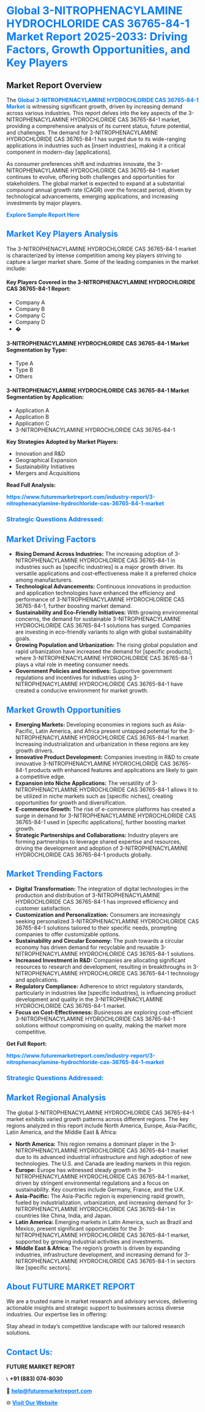 <h1 style="color: #007BFF;">Global 3-NITROPHENACYLAMINE HYDROCHLORIDE CAS 36765-84-1 Market Report 2025-2033: Driving Factors, Growth Opportunities, and Key Players</h1>

<section id="overview">
<h2>Market Report Overview</h2>
<p>The <a href="https://www.futuremarketreport.com/industry-report/3-nitrophenacylamine-hydrochloride-cas-36765-84-1-market" style="color: #007BFF; text-decoration: none;"><strong>Global 3-NITROPHENACYLAMINE HYDROCHLORIDE CAS 36765-84-1 Market</strong></a> is witnessing significant growth, driven by increasing demand across various industries. This report delves into the key aspects of the 3-NITROPHENACYLAMINE HYDROCHLORIDE CAS 36765-84-1 market, providing a comprehensive analysis of its current status, future potential, and challenges. The demand for 3-NITROPHENACYLAMINE HYDROCHLORIDE CAS 36765-84-1 has surged due to its wide-ranging applications in industries such as [insert industries], making it a critical component in modern-day [applications].</p>
<p>As consumer preferences shift and industries innovate, the 3-NITROPHENACYLAMINE HYDROCHLORIDE CAS 36765-84-1 market continues to evolve, offering both challenges and opportunities for stakeholders. The global market is expected to expand at a substantial compound annual growth rate (CAGR) over the forecast period, driven by technological advancements, emerging applications, and increasing investments by major players.</p>
</section>

<section id="overview">
<p><a href="https://www.futuremarketreport.com/request-sample/reportId=112751" style="color: #007BFF; text-decoration: none;"><strong>Explore Sample Report Here</strong></a></p>
</section>

<section id="key-players">
<h2 style="color: #007BFF;">Market Key Players Analysis</h2>
<p>The 3-NITROPHENACYLAMINE HYDROCHLORIDE CAS 36765-84-1 market is characterized by intense competition among key players striving to capture a larger market share. Some of the leading companies in the market include:</p>
<h4>Key Players Covered in the 3-NITROPHENACYLAMINE HYDROCHLORIDE CAS 36765-84-1 Report:</h4>
<ul><li>Company A</li><li>Company B</li><li>Company C</li><li>Company D</li><li>�</li></ul>
<h4>3-NITROPHENACYLAMINE HYDROCHLORIDE CAS 36765-84-1 Market Segmentation by Type:</h4>
<ul><li>Type A</li><li>Type B</li><li>Others</li></ul>

<h4>3-NITROPHENACYLAMINE HYDROCHLORIDE CAS 36765-84-1 Market Segmentation by Application:</h4>
<ul><li>Application A</li><li>Application B</li><li>Application C</li><li>3-NITROPHENACYLAMINE HYDROCHLORIDE CAS 36765-84-1</li></ul>
<p><strong>Key Strategies Adopted by Market Players:</strong></p>
<ul>
<li>Innovation and R&D</li>
<li>Geographical Expansion</li>
<li>Sustainability Initiatives</li>
<li>Mergers and Acquisitions</li>
</ul>
</section>

<section>
<p><strong>Read Full Analysis: </strong></p><a href="https://www.futuremarketreport.com/industry-report/3-nitrophenacylamine-hydrochloride-cas-36765-84-1-market" style="color: #007BFF; text-decoration: none;"><strong>https://www.futuremarketreport.com/industry-report/3-nitrophenacylamine-hydrochloride-cas-36765-84-1-market</strong></a>
<h3 style="color: #007BFF;">Strategic Questions Addressed:</h3>
</section>

<section id="driving-factors">
<h2 style="color: #007BFF;">Market Driving Factors</h2>
<ul>
<li><strong>Rising Demand Across Industries:</strong> The increasing adoption of 3-NITROPHENACYLAMINE HYDROCHLORIDE CAS 36765-84-1 in industries such as [specific industries] is a major growth driver. Its versatile applications and cost-effectiveness make it a preferred choice among manufacturers.</li>
<li><strong>Technological Advancements:</strong> Continuous innovations in production and application technologies have enhanced the efficiency and performance of 3-NITROPHENACYLAMINE HYDROCHLORIDE CAS 36765-84-1, further boosting market demand.</li>
<li><strong>Sustainability and Eco-Friendly Initiatives:</strong> With growing environmental concerns, the demand for sustainable 3-NITROPHENACYLAMINE HYDROCHLORIDE CAS 36765-84-1 solutions has surged. Companies are investing in eco-friendly variants to align with global sustainability goals.</li>
<li><strong>Growing Population and Urbanization:</strong> The rising global population and rapid urbanization have increased the demand for [specific products], where 3-NITROPHENACYLAMINE HYDROCHLORIDE CAS 36765-84-1 plays a vital role in meeting consumer needs.</li>
<li><strong>Government Policies and Incentives:</strong> Supportive government regulations and incentives for industries using 3-NITROPHENACYLAMINE HYDROCHLORIDE CAS 36765-84-1 have created a conducive environment for market growth.</li>
</ul>
</section>

<section id="growth-opportunities">
<h2 style="color: #007BFF;">Market Growth Opportunities</h2>
<ul>
<li><strong>Emerging Markets:</strong> Developing economies in regions such as Asia-Pacific, Latin America, and Africa present untapped potential for the 3-NITROPHENACYLAMINE HYDROCHLORIDE CAS 36765-84-1 market. Increasing industrialization and urbanization in these regions are key growth drivers.</li>
<li><strong>Innovative Product Development:</strong> Companies investing in R&D to create innovative 3-NITROPHENACYLAMINE HYDROCHLORIDE CAS 36765-84-1 products with enhanced features and applications are likely to gain a competitive edge.</li>
<li><strong>Expansion into Niche Applications:</strong> The versatility of 3-NITROPHENACYLAMINE HYDROCHLORIDE CAS 36765-84-1 allows it to be utilized in niche markets such as [specific niches], creating opportunities for growth and diversification.</li>
<li><strong>E-commerce Growth:</strong> The rise of e-commerce platforms has created a surge in demand for 3-NITROPHENACYLAMINE HYDROCHLORIDE CAS 36765-84-1 used in [specific applications], further boosting market growth.</li>
<li><strong>Strategic Partnerships and Collaborations:</strong> Industry players are forming partnerships to leverage shared expertise and resources, driving the development and adoption of 3-NITROPHENACYLAMINE HYDROCHLORIDE CAS 36765-84-1 products globally.</li>
</ul>
</section>

<section id="trending-factors">
<h2 style="color: #007BFF;">Market Trending Factors</h2>
<ul>
<li><strong>Digital Transformation:</strong> The integration of digital technologies in the production and distribution of 3-NITROPHENACYLAMINE HYDROCHLORIDE CAS 36765-84-1 has improved efficiency and customer satisfaction.</li>
<li><strong>Customization and Personalization:</strong> Consumers are increasingly seeking personalized 3-NITROPHENACYLAMINE HYDROCHLORIDE CAS 36765-84-1 solutions tailored to their specific needs, prompting companies to offer customizable options.</li>
<li><strong>Sustainability and Circular Economy:</strong> The push towards a circular economy has driven demand for recyclable and reusable 3-NITROPHENACYLAMINE HYDROCHLORIDE CAS 36765-84-1 solutions.</li>
<li><strong>Increased Investment in R&D:</strong> Companies are allocating significant resources to research and development, resulting in breakthroughs in 3-NITROPHENACYLAMINE HYDROCHLORIDE CAS 36765-84-1 technology and applications.</li>
<li><strong>Regulatory Compliance:</strong> Adherence to strict regulatory standards, particularly in industries like [specific industries], is influencing product development and quality in the 3-NITROPHENACYLAMINE HYDROCHLORIDE CAS 36765-84-1 market.</li>
<li><strong>Focus on Cost-Effectiveness:</strong> Businesses are exploring cost-efficient 3-NITROPHENACYLAMINE HYDROCHLORIDE CAS 36765-84-1 solutions without compromising on quality, making the market more competitive.</li>
</ul>
</section>

<section>
<p><strong>Get Full Report: </strong></p><a href="https://www.futuremarketreport.com/industry-report/3-nitrophenacylamine-hydrochloride-cas-36765-84-1-market" style="color: #007BFF; text-decoration: none;"><strong>https://www.futuremarketreport.com/industry-report/3-nitrophenacylamine-hydrochloride-cas-36765-84-1-market</strong></a>
<h3 style="color: #007BFF;">Strategic Questions Addressed:</h3>
</section>


<section id="regional-analysis">
<h2 style="color: #007BFF;">Market Regional Analysis</h2>
<p>The global 3-NITROPHENACYLAMINE HYDROCHLORIDE CAS 36765-84-1 market exhibits varied growth patterns across different regions. The key regions analyzed in this report include North America, Europe, Asia-Pacific, Latin America, and the Middle East & Africa:</p>
<ul>
<li><strong>North America:</strong> This region remains a dominant player in the 3-NITROPHENACYLAMINE HYDROCHLORIDE CAS 36765-84-1 market due to its advanced industrial infrastructure and high adoption of new technologies. The U.S. and Canada are leading markets in this region.</li>
<li><strong>Europe:</strong> Europe has witnessed steady growth in the 3-NITROPHENACYLAMINE HYDROCHLORIDE CAS 36765-84-1 market, driven by stringent environmental regulations and a focus on sustainability. Key countries include Germany, France, and the U.K.</li>
<li><strong>Asia-Pacific:</strong> The Asia-Pacific region is experiencing rapid growth, fueled by industrialization, urbanization, and increasing demand for 3-NITROPHENACYLAMINE HYDROCHLORIDE CAS 36765-84-1 in countries like China, India, and Japan.</li>
<li><strong>Latin America:</strong> Emerging markets in Latin America, such as Brazil and Mexico, present significant opportunities for the 3-NITROPHENACYLAMINE HYDROCHLORIDE CAS 36765-84-1 market, supported by growing industrial activities and investments.</li>
<li><strong>Middle East & Africa:</strong> The region’s growth is driven by expanding industries, infrastructure development, and increasing demand for 3-NITROPHENACYLAMINE HYDROCHLORIDE CAS 36765-84-1 in sectors like [specific sectors].</li>
</ul>
</section>

<footer>
<h2 style="color: #007BFF;">About FUTURE MARKET REPORT</h2>
<p>We are a trusted name in market research and advisory services, delivering actionable insights and strategic support to businesses across diverse industries. Our expertise lies in offering:</p>

<p>Stay ahead in today’s competitive landscape with our tailored research solutions.</p>

<h2 style="color: #007BFF;">Contact Us:</h2>
<p><strong>FUTURE MARKET REPORT</strong></p>
<p>📞 <strong>+91 (883) 074-8030</strong></p>
<p>📧 <strong><a href="mailto:help@futuremarketreport.com" style="color: #007BFF;">help@futuremarketreport.com</a></strong></p>
<p>🌐 <strong><a href="https://www.futuremarketreport.com/" style="color: #007BFF;">Visit Our Website</a></strong></p>
</footer>